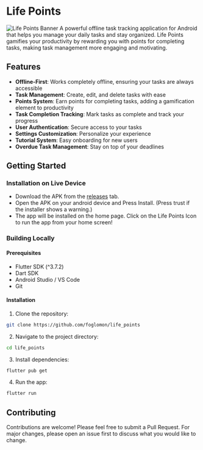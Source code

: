 # Life Points

![Life Points Banner](https://github.com/foglomon/life_points/blob/main/images/readme_banner.png?raw=true)
A powerful offline task tracking application for Android that helps you manage your daily tasks and stay organized. Life Points gamifies your productivity by rewarding you with points for completing tasks, making task management more engaging and motivating.

## Features

- **Offline-First**: Works completely offline, ensuring your tasks are always accessible
- **Task Management**: Create, edit, and delete tasks with ease
- **Points System**: Earn points for completing tasks, adding a gamification element to productivity
- **Task Completion Tracking**: Mark tasks as complete and track your progress
- **User Authentication**: Secure access to your tasks
- **Settings Customization**: Personalize your experience
- **Tutorial System**: Easy onboarding for new users
- **Overdue Task Management**: Stay on top of your deadlines

## Getting Started

### Installation on Live Device

 - Download the APK from the [releases](https://github.com/foglomon/life-points/releases/latest) tab.
 - Open the APK on your android device and Press Install. (Press trust if the installer shows a warning.)
 - The app will be installed on the home page. Click on the Life Points Icon to run the app from your home screen!

### Building Locally

#### Prerequisites

- Flutter SDK (^3.7.2)
- Dart SDK
- Android Studio / VS Code
- Git

#### Installation

1. Clone the repository:

```bash
git clone https://github.com/foglomon/life_points
```

2. Navigate to the project directory:

```bash
cd life_points
```

3. Install dependencies:

```bash
flutter pub get
```

4. Run the app:

```bash
flutter run
```

## Contributing

Contributions are welcome! Please feel free to submit a Pull Request. For major changes, please open an issue first to discuss what you would like to change.
